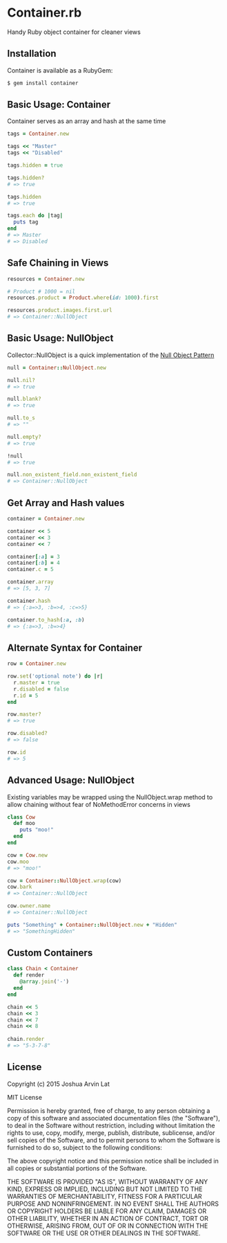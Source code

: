# Container.rb
Handy Ruby object container for cleaner views

## Installation

Container is available as a RubyGem:

```bash
$ gem install container
```

## Basic Usage: Container

Container serves as an array and hash at the same time

```ruby
tags = Container.new

tags << "Master"
tags << "Disabled"

tags.hidden = true

tags.hidden?
# => true

tags.hidden
# => true

tags.each do |tag|
  puts tag
end
# => Master
# => Disabled
```

## Safe Chaining in Views

```ruby
resources = Container.new

# Product # 1000 = nil
resources.product = Product.where(id: 1000).first

resources.product.images.first.url
# => Container::NullObject
```

## Basic Usage: NullObject

Collector::NullObject is a quick implementation of the [Null Object Pattern](http://en.wikipedia.org/wiki/Null_Object_pattern)

```ruby
null = Container::NullObject.new

null.nil?
# => true

null.blank?
# => true 

null.to_s
# => "" 

null.empty?
# => true 

!null
# => true

null.non_existent_field.non_existent_field
# => Container::NullObject
```

## Get Array and Hash values

```ruby
container = Container.new

container << 5
container << 3
container << 7

container[:a] = 3
container[:b] = 4
container.c = 5

container.array
# => [5, 3, 7]

container.hash
# => {:a=>3, :b=>4, :c=>5}

container.to_hash(:a, :b)
# => {:a=>3, :b=>4} 
```

## Alternate Syntax for Container
```ruby
row = Container.new

row.set('optional note') do |r|
  r.master = true
  r.disabled = false
  r.id = 5
end

row.master?
# => true 

row.disabled?
# => false

row.id
# => 5
```

## Advanced Usage: NullObject

Existing variables may be wrapped using the NullObject.wrap method to allow chaining without fear of NoMethodError concerns in views

```ruby
class Cow
  def moo
    puts "moo!"
  end
end

cow = Cow.new
cow.moo
# => "moo!"

cow = Container::NullObject.wrap(cow)
cow.bark
# => Container::NullObject

cow.owner.name
# => Container::NullObject

puts "Something" + Container::NullObject.new + "Hidden"
# => "SomethingHidden"
```

## Custom Containers

```ruby
class Chain < Container
  def render
    @array.join('-')
  end
end

chain << 5
chain << 3
chain << 7
chain << 8
 
chain.render
# => "5-3-7-8" 
```

License
-------
Copyright (c) 2015 Joshua Arvin Lat

MIT License

Permission is hereby granted, free of charge, to any person obtaining
a copy of this software and associated documentation files (the
"Software"), to deal in the Software without restriction, including
without limitation the rights to use, copy, modify, merge, publish,
distribute, sublicense, and/or sell copies of the Software, and to
permit persons to whom the Software is furnished to do so, subject to
the following conditions:

The above copyright notice and this permission notice shall be
included in all copies or substantial portions of the Software.

THE SOFTWARE IS PROVIDED "AS IS", WITHOUT WARRANTY OF ANY KIND,
EXPRESS OR IMPLIED, INCLUDING BUT NOT LIMITED TO THE WARRANTIES OF
MERCHANTABILITY, FITNESS FOR A PARTICULAR PURPOSE AND
NONINFRINGEMENT. IN NO EVENT SHALL THE AUTHORS OR COPYRIGHT HOLDERS BE
LIABLE FOR ANY CLAIM, DAMAGES OR OTHER LIABILITY, WHETHER IN AN ACTION
OF CONTRACT, TORT OR OTHERWISE, ARISING FROM, OUT OF OR IN CONNECTION
WITH THE SOFTWARE OR THE USE OR OTHER DEALINGS IN THE SOFTWARE.